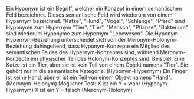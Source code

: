 Ein Hyponym ist ein Begriff, welcher ein Konzept in einem semantischen Feld bezeichnet. Dieses semantische Feld wird wiederum von einem Hypernym bezeichnet. 
"Katze", "Hund", "Vogel", "Schlange", "Pferd" sind Hyponyme zum Hypernym "Tier". "Tier", "Mensch", "Pflanze", "Bakterium" sind wiederum Hyponyme zum Hypernym "Lebewesen".
Die Hyponym-Hypernym-Beziehung unterscheidet sich von der Meronym-Holonym-Beziehung dahingehend, dass Hyponym-Konzepte ein Mitglied des semantischen Feldes des Hypernym-Konzeptes sind, während Meronym-Konzepte ein physischer Teil des Holonym-Konzeptes sind. 
Beispiel: Eine Katze ist ein Tier, aber sie ist kein Teil von einem Objekt namens "Tier". Sie gehört nur in die semantische Kategorie. (Hyponym-Hypernym) 
Ein Finger ist keine Hand, aber er ist ein Teil von einem Objekt namens "Hand". (Meronym-Holonym)
Möglicher Test: X ist ein Y = wahr (Hyponym-Hypernym) 
X ist ein Y = falsch (Meronym-Holonym)
